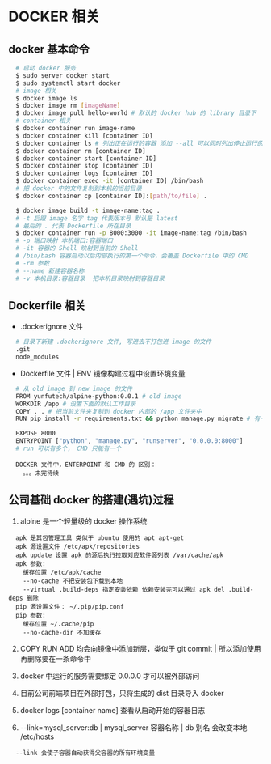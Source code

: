 # DOCKER 相关

## docker 基本命令

```bash
  # 启动 docker 服务
  $ sudo server docker start
  $ sudo systemctl start docker
  # image 相关
  $ docker image ls
  $ docker image rm [imageName]
  $ docker image pull hello-world # 默认的 docker hub 的 library 目录下
  # container 相关
  $ docker container run image-name
  $ docker container kill [container ID]
  $ docker container ls # 列出正在运行的容器 添加 --all 可以同时列出停止运行的 container
  $ docker container rm [container ID]
  $ docker container start [container ID]
  $ docker container stop [container ID]
  $ docker container logs [container ID]
  $ docker container exec -it [container ID] /bin/bash
  # 把 docker 中的文件复制到本机的当前目录
  $ docker container cp [container ID]:[path/to/file] .

  $ docker image build -t image-name:tag .
  # -t 后跟 image 名字 tag 代表版本号 默认是 latest
  # 最后的 . 代表 Dockerfile 所在目录
  $ docker container run -p 8000:3000 -it image-name:tag /bin/bash
  # -p 端口映射 本机端口:容器端口
  # -it 容器的 Shell 映射到当前的 Shell
  # /bin/bash 容器启动以后内部执行的第一个命令，会覆盖 Dockerfile 中的 CMD
  # -rm 参数 
  # --name 新建容器名称
  # -v 本机目录:容器目录  把本机目录映射到容器目录
```

## Dockerfile 相关

* .dockerignore 文件

```bash
  # 目录下新建 .dockerignore 文件, 写进去不打包进 image 的文件
  .git
  node_modules
```

* Dockerfile 文件 | ENV 镜像构建过程中设置环境变量

```bash
  # 从 old image 到 new image 的文件
  FROM yunfutech/alpine-python:0.0.1 # old image
  WORKDIR /app # 设置下面的默认工作目录
  COPY . . # 把当前文件夹复制到 docker 内部的 /app 文件夹中
  RUN pip install -r requirements.txt && python manage.py migrate # 有一个 run 即生成一个 container 并且 commit 出新的image

  EXPOSE 8000
  ENTRYPOINT ["python", "manage.py", "runserver", "0.0.0.0:8000"]
  # run 可以有多个， CMD 只能有一个
```

```
  DOCKER 文件中，ENTERPOINT 和 CMD 的 区别：
    。。。未完待续
```

## 公司基础 docker 的搭建(遇坑)过程

1. alpine 是一个轻量级的 docker 操作系统
```
  apk 是其包管理工具 类似于 ubuntu 使用的 apt apt-get
  apk 源设置文件 /etc/apk/repositories 
  apk update 设置 apk 的源后执行拉取对应软件源列表 /var/cache/apk
  apk 参数:
    缓存位置 /etc/apk/cache
    --no-cache 不把安装包下载到本地
    --virtual .build-deps 指定安装依赖 依赖安装完可以通过 apk del .build-deps 删除
  pip 源设置文件： ~/.pip/pip.conf
  pip 参数:
    缓存位置 ~/.cache/pip
    --no-cache-dir 不加缓存
```
2. COPY RUN ADD 均会向镜像中添加新层，类似于 git commit | 所以添加使用再删除要在一条命令中

3. docker 中运行的服务需要绑定 0.0.0.0 才可以被外部访问

4. 目前公司前端项目在外部打包，只将生成的 dist 目录导入 docker

5. docker logs [container name] 查看从启动开始的容器日志

6. --link=mysql_server:db | mysql_server 容器名称 | db 别名 会改变本地 /etc/hosts
```
  --link 会使子容器自动获得父容器的所有环境变量
```
